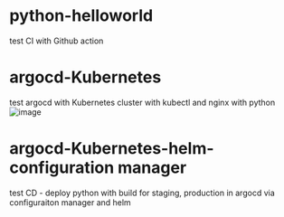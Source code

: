 # python-helloworld

test CI with Github action

# argocd-Kubernetes
test argocd with Kubernetes cluster with kubectl and nginx with python
![image](https://user-images.githubusercontent.com/9865862/127525629-c3c69323-e072-4b8c-8ad2-dc4a7c5f9047.png)


# argocd-Kubernetes-helm-configuration manager
test CD - deploy python with build for staging, production in argocd via configuraiton manager and helm
